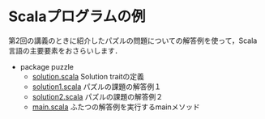 # Scalaプログラムの例

第2回の講義のときに紹介したパズルの問題についての解答例を使って，Scala言語の主要要素をおさらいします．

- package puzzle
    - [solution.scala](src/solution.scala)
        Solution traitの定義
    - [solution1.scala](src/solution1.scala)
        パズルの課題の解答例１
    - [solution2.scala](src/solution2.scala)
        パズルの課題の解答例２
    - [main.scala](src/main.scala)
        ふたつの解答例を実行するmainメソッド

